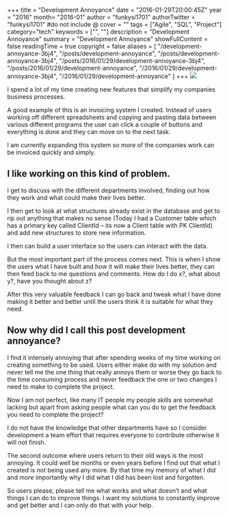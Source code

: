 +++
title = "Development Annoyance"
date = "2016-01-29T20:00:45Z"
year = "2016"
month= "2016-01"
author = "funkysi1701"
authorTwitter = "funkysi1701" #do not include @
cover = ""
tags = ["Agile", "SQL",  "Project"]
category="tech"
keywords = ["", ""]
description =  "Development Annoyance"
summary = "Development Annoyance"
showFullContent = false
readingTime = true
copyright = false
aliases = [
    "/development-annoyance-3bj4",
    "/posts/development-annoyance",
    "/posts/development-annoyance-3bj4",
    "/posts/2016/01/29/development-annoyance-3bj4",
    "/posts/2016/01/29/development-annoyance",
    "/2016/01/29/development-annoyance-3bj4",
    "/2016/01/29/development-annoyance"
]
+++
![](https://storageaccountblog9f5d.blob.core.windows.net/blazor/wp-content/uploads/2016/01/How-you-can-stop-annoyance-or-frustrations-quickly.jpg?w=425&ssl=1)

I spend a lot of my time creating new features that simplify my companies business processes.

A good example of this is an invoicing system I created. Instead of users working off different spreadsheets and copying and pasting data between various different programs the user can click a couple of buttons and everything is done and they can move on to the next task.

I am currently expanding this system so more of the companies work can be invoiced quickly and simply.

## I like working on this kind of problem.

I get to discuss with the different departments involved, finding out how they work and what could make their lives better.

I then get to look at what structures already exist in the database and get to rip out anything that makes no sense (Today I had a Customer table which has a primary key called ClientId – its now a Client table with PK ClientId) and add new structures to store new information.

I then can build a user interface so the users can interact with the data.

But the most important part of the process comes next. This is when I show the users what I have built and how it will make their lives better, they can then feed back to me questions and comments. How do I do x?, what about y?, have you thought about z?

After this very valuable feedback I can go back and tweak what I have done making it better and better until the users think it is suitable for what they need.

## Now why did I call this post development annoyance?

I find it intensely annoying that after spending weeks of my time working on creating something to be used. Users either make do with my solution and never tell me the one thing that really annoys them or worse they go back to the time consuming process and never feedback the one or two changes I need to make to complete the project.

Now I am not perfect, like many IT people my people skills are somewhat lacking but apart from asking people what can you do to get the feedback you need to complete the project?

I do not have the knowledge that other departments have so I consider development a team effort that requires everyone to contribute otherwise it will not finish.

The second outcome where users return to their old ways is the most annoying. It could well be months or even years before I find out that what I created is not being used any more. By that time my memory of what I did and more importantly why I did what I did has been lost and forgotten.

So users please, please tell me what works and what doesn’t and what things I can do to improve things. I want my solutions to constantly improve and get better and I can only do that with your help.